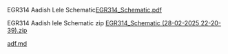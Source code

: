 

EGR314 Aadish Lele Schematic[EGR314_Schematic.pdf](https://github.com/user-attachments/files/19037171/EGR314_Schematic.pdf)

EGR314 Aadish lele Schematic zip
[EGR314_Schematic (28-02-2025 22-20-39).zip](https://github.com/user-attachments/files/19037172/EGR314_Schematic.28-02-2025.22-20-39.zip)

[adf.md](https://github.com/user-attachments/files/19037208/adf.md)
